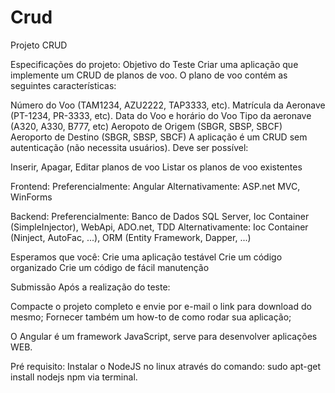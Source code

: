 # Crud
Projeto CRUD

Especificações do projeto:
Objetivo do Teste
Criar uma aplicação que implemente um CRUD de planos de voo. O plano de voo contém as seguintes características:

Número do Voo (TAM1234, AZU2222, TAP3333, etc).
Matrícula da Aeronave (PT-1234, PR-3333, etc).
Data do Voo e horário do Voo
Tipo da aeronave (A320, A330, B777, etc)
Aeropoto de Origem (SBGR, SBSP, SBCF)
Aeroporto de Destino (SBGR, SBSP, SBCF)
A aplicação é um CRUD sem autenticação (não necessita usuários). Deve ser possível:

Inserir, Apagar, Editar planos de voo
Listar os planos de voo existentes

Frontend:
    Preferencialmente: Angular
    Alternativamente: ASP.net MVC, WinForms

Backend:
    Preferencialmente: Banco de Dados SQL Server, Ioc Container (SimpleInjector), WebApi, ADO.net, TDD
    Alternativamente: Ioc Container (Ninject, AutoFac, ...), ORM (Entity Framework, Dapper, ...)

Esperamos que você:
    Crie uma aplicação testável
    Crie um código organizado
    Crie um código de fácil manutenção

Submissão
Após a realização do teste:

Compacte o projeto completo e envie por e-mail o link para download do mesmo;
Fornecer também um how-to de como rodar sua aplicação;

O Angular é um framework JavaScript, serve para desenvolver aplicações WEB.

Pré requisito: 
    Instalar o NodeJS no linux através do comando: sudo apt-get install nodejs npm via terminal.